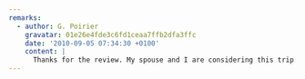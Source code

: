 ```yaml
---
remarks:
  - author: G. Poirier
    gravatar: 01e26e4fde3c6fd1ceaa7ffb2dfa3ffc
    date: '2010-09-05 07:34:30 +0100'
    content: |
      Thanks for the review. My spouse and I are considering this trip. I appreciate the review.
---
```

